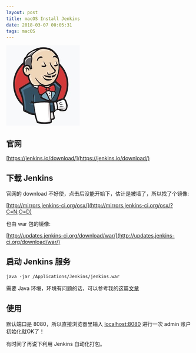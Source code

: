 ```yaml
---
layout: post
title: macOS Install Jenkins
date: 2018-03-07 00:05:31
tags: macOS
---
```



![](/images/201803/7.jpeg)

## 官网

[https://jenkins.io/download/](https://jenkins.io/download/)

## 下载 Jenkins

官网的 download 不好使，点击后没能开始下，估计是被墙了，所以找了个镜像:

[http://mirrors.jenkins-ci.org/osx/](http://mirrors.jenkins-ci.org/osx/?C=N;O=D)

也由 war 包的镜像:

[http://updates.jenkins-ci.org/download/war/](http://updates.jenkins-ci.org/download/war/)

## 启动 Jenkins 服务

```
java -jar /Applications/Jenkins/jenkins.war
```

需要 Java 环境，环境有问题的话，可以参考我的这篇[文章](/2018/03/06/Macos-JavaRuntime.html)

## 使用

默认端口是 8080，所以直接浏览器里输入 [localhost:8080](localhost:8080) 进行一次 admin 账户初始化就OK了！


有时间了再说下利用 Jenkins 自动化打包。